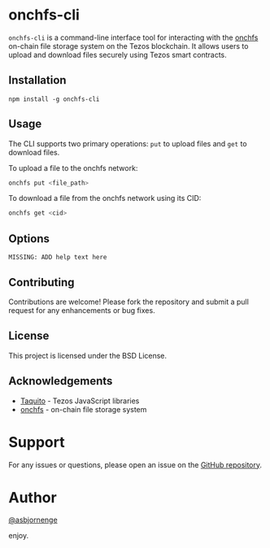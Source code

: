 # onchfs-cli

`onchfs-cli` is a command-line interface tool for interacting with the [onchfs](https://onchfs.com/) on-chain file storage system on the Tezos blockchain. It allows users to upload and download files securely using Tezos smart contracts.

## Installation

```
npm install -g onchfs-cli
```

## Usage

The CLI supports two primary operations: `put` to upload files and `get` to download files.

To upload a file to the onchfs network:

```bash
onchfs put <file_path>
```

To download a file from the onchfs network using its CID:

```bash
onchfs get <cid>
```

## Options

```
MISSING: ADD help text here
```

## Contributing

Contributions are welcome! Please fork the repository and submit a pull request for any enhancements or bug fixes.

## License

This project is licensed under the BSD License.

## Acknowledgements

- [Taquito](https://tezostaquito.io/) - Tezos JavaScript libraries
- [onchfs](https://onchfs.com/) - on-chain file storage system 

# Support

For any issues or questions, please open an issue on the [GitHub repository](https://github.com/asbjornenge/onchfs-cli/issues).

# Author

[@asbjornenge](https://github.com/asbjornenge)

enjoy.
